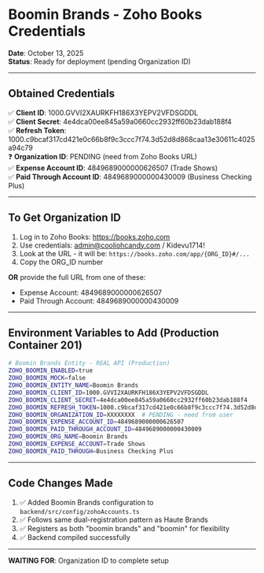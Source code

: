 # Boomin Brands - Zoho Books Credentials
**Date**: October 13, 2025  
**Status**: Ready for deployment (pending Organization ID)

---

## Obtained Credentials

✅ **Client ID**: 1000.GVVI2XAURKFH186X3YEPV2VFDSGDDL  
✅ **Client Secret**: 4e4dca00ee845a59a0660cc2932ff60b23dab188f4  
✅ **Refresh Token**: 1000.c9bcaf317cd421e0c66b8f9c3ccc7f74.3d52d8d868caa13e30611c4025a94c79  
❓ **Organization ID**: PENDING (need from Zoho Books URL)  
✅ **Expense Account ID**: 4849689000000626507 (Trade Shows)  
✅ **Paid Through Account ID**: 4849689000000430009 (Business Checking Plus)

---

## To Get Organization ID

1. Log in to Zoho Books: https://books.zoho.com
2. Use credentials: admin@cooliohcandy.com / Kidevu1714!
3. Look at the URL - it will be: `https://books.zoho.com/app/{ORG_ID}#/...`
4. Copy the ORG_ID number

**OR** provide the full URL from one of these:
- Expense Account: 4849689000000626507
- Paid Through Account: 4849689000000430009

---

## Environment Variables to Add (Production Container 201)

```bash
# Boomin Brands Entity - REAL API (Production)
ZOHO_BOOMIN_ENABLED=true
ZOHO_BOOMIN_MOCK=false
ZOHO_BOOMIN_ENTITY_NAME=Boomin Brands
ZOHO_BOOMIN_CLIENT_ID=1000.GVVI2XAURKFH186X3YEPV2VFDSGDDL
ZOHO_BOOMIN_CLIENT_SECRET=4e4dca00ee845a59a0660cc2932ff60b23dab188f4
ZOHO_BOOMIN_REFRESH_TOKEN=1000.c9bcaf317cd421e0c66b8f9c3ccc7f74.3d52d8d868caa13e30611c4025a94c79
ZOHO_BOOMIN_ORGANIZATION_ID=XXXXXXXX  # PENDING - need from user
ZOHO_BOOMIN_EXPENSE_ACCOUNT_ID=4849689000000626507
ZOHO_BOOMIN_PAID_THROUGH_ACCOUNT_ID=4849689000000430009
ZOHO_BOOMIN_ORG_NAME=Boomin Brands
ZOHO_BOOMIN_EXPENSE_ACCOUNT=Trade Shows
ZOHO_BOOMIN_PAID_THROUGH=Business Checking Plus
```

---

## Code Changes Made

1. ✅ Added Boomin Brands configuration to `backend/src/config/zohoAccounts.ts`
2. ✅ Follows same dual-registration pattern as Haute Brands
3. ✅ Registers as both "boomin brands" and "boomin" for flexibility
4. ✅ Backend compiled successfully

---

**WAITING FOR**: Organization ID to complete setup

